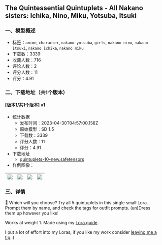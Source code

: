 ## The Quintessential Quintuplets - All Nakano sisters: Ichika, Nino, Miku, Yotsuba, Itsuki
### 一、模型概述

- 标签：`anime`, `character`, `nakano yotsuba`, `girls`, `nakano nino`, `nakano itsuki`, `nakano ichika`, `nakano miku`
- 下载数：3339
- 收藏人数：716
- 评论人数：2
- 评分人数：11
- 评分：4.91

### 二、下载地址（共1个版本）

#### [版本1/共1个版本] v1

- 统计数据
  - 发布时间：2023-04-30T04:57:00.158Z
  - 原始模型：SD 1.5
  - 下载数：3339
  - 评分人数：11
  - 评分：4.91
- 下载地址
  - [quintuplets-10-new.safetensors](https://civitai.com/api/download/models/58629)
- 样例图像：

| <img src="https://image.civitai.com/xG1nkqKTMzGDvpLrqFT7WA/34b8eab7-1c52-4471-525c-78a192472b00/width=450/638698.jpeg" /> | <img src="https://image.civitai.com/xG1nkqKTMzGDvpLrqFT7WA/2fb903fb-e9aa-4035-1cfc-c8326a885300/width=450/638703.jpeg" /> | <img src="https://image.civitai.com/xG1nkqKTMzGDvpLrqFT7WA/fb65d7d9-2400-4704-f54a-645fd4392e00/width=450/638631.jpeg" /> | <img src="https://image.civitai.com/xG1nkqKTMzGDvpLrqFT7WA/95350e9a-4258-4a23-b40a-32668c9cb300/width=450/638637.jpeg" /> |
| ---- | ---- | ---- | ---- |


### 三、详情
<p>👰 Which will you choose? Try all 5 quintuplets in this single small Lora. Prompt them by name, and check the tags for outfit prompts. (un)Dress them up however you like!</p><p>Works at weight 1. Made using my <a rel="ugc" href="https://civitai.com/models/22530">Lora guide</a>.</p><p>I put a lot of effort into my Loras, if you like my work consider <a rel="ugc" href="https://ko-fi.com/holostrawberry">leaving me a tip</a> :)</p>
